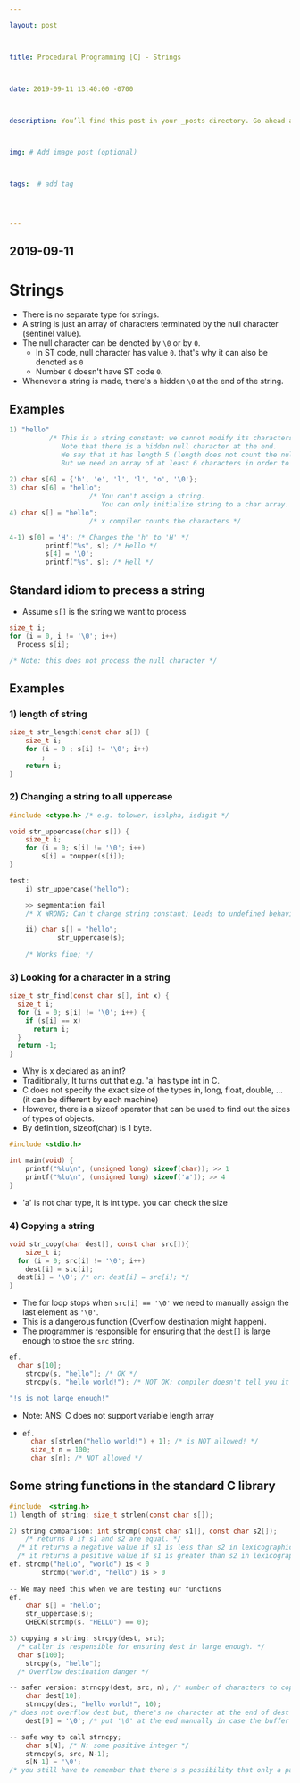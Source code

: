 ```yaml
---

layout: post



title: Procedural Programming [C] - Strings



date: 2019-09-11 13:40:00 -0700



description: You’ll find this post in your _posts directory. Go ahead and edit it and re-build the site to see your changes. # Add post description (optional)



img: # Add image post (optional)



tags:  # add tag




---
```




## 2019-09-11



# Strings

- There is no separate type for strings.
- A string is just an array of characters terminated by the null character (sentinel value).
- The null character can be denoted by `\0` or by `0`. 
  - In ST code, null character has value `0`. that's why it can also be denoted as `0`
  - Number `0` doesn't have ST code `0`.
- Whenever a string is made, there's a hidden `\0` at the end of the string.



## Examples

```c
1) "hello" 
          /* This is a string constant; we cannot modify its characters.
             Note that there is a hidden null character at the end.
             We say that it has length 5 (length does not count the null character).
             But we need an array of at least 6 characters in order to store it (one more 								spot for a null character). */
  
2) char s[6] = {'h', 'e', 'l', 'l', 'o', '\0'};
3) char s[6] = "hello"; 
					/* You can't assign a string.
					   You can only initialize string to a char array. */
4) char s[] = "hello"; 
					/* x compiler counts the characters */

4-1) s[0] = 'H'; /* Changes the 'h' to 'H' */
		 printf("%s", s); /* Hello */
		 s[4] = '\0'; 
		 printf("%s", s); /* Hell */
```



## Standard idiom to precess a string

- Assume `s[]` is the string we want to process

```c
size_t i;
for (i = 0, i != '\0'; i++)
  Process s[i];

/* Note: this does not process the null character */
```

## Examples 

### 1) length of string

```c
size_t str_length(const char s[]) {
	size_t i;
	for (i = 0 ; s[i] != '\0'; i++)
		;	
	return i;
}
```



### 2) Changing a string to all uppercase

```c
#include <ctype.h> /* e.g. tolower, isalpha, isdigit */ 

void str_uppercase(char s[]) {
	size_t i;
	for (i = 0; s[i] != '\0'; i++)
		s[i] = toupper(s[i]);
}

test: 
	i) str_uppercase("hello"); 

    >> segmentation fail
    /* X WRONG; Can't change string constant; Leads to undefined behaviour */

	ii) char s[] = "hello";
			str_uppercase(s);
		
    /* Works fine; */
```



### 3) Looking for a character in a string

```c
size_t str_find(const char s[], int x) {
  size_t i;
  for (i = 0; s[i] != '\0'; i++) {
    if (s[i] == x)
      return i;
  }
  return -1;
}	
```

- Why is x declared as an int? 
- Traditionally, It turns out that e.g. 'a' has type int in C.
- C does not specify the exact size of the types in, long, float, double, ... (it can be different by each machine)
- However, there is a sizeof operator that can be used to find out the sizes of types of objects.
- By definition, sizeof(char) is 1 byte.

```c
#include <stdio.h> 

int main(void) {
    printf("%lu\n", (unsigned long) sizeof(char)); >> 1
    printf("%lu\n", (unsigned long) sizeof('a')); >> 4
}
```

- 'a' is not char type, it is int type. you can check the size



### 4) Copying a string

```c
void str_copy(char dest[], const char src[]){
	size_t i;
  for (i = 0; src[i] != '\0'; i++) 
    dest[i] = stc[i];
  dest[i] = '\0'; /* or: dest[i] = src[i]; */
}
```

- The for loop stops when `src[i] == '\0'` we need to manually assign the last element as `'\0'`.
- This is a dangerous function (Overflow destination might happen).
- The programmer is responsible for ensuring that the `dest[]` is large enough to stroe the `src` string.

```c
ef. 
  char s[10];
	strcpy(s, "hello"); /* OK */
	strcpy(s, "hello world!"); /* NOT OK; compiler doesn't tell you it's WRONG */ 

"!s is not large enough!"
```

- Note: ANSI C does not support variable length array

- ```c
  ef.
  	char s[strlen("hello world!") + 1]; /* is NOT allowed! */
  	size_t n = 100;
    char s[n]; /* NOT allowed */
  ```



## Some string functions in the standard C library 

```c
#include  <string.h>
1) length of string: size_t strlen(const char s[]);

2) string comparison: int strcmp(const char s1[], const char s2[]);
	/* returns 0 if s1 and s2 are equal. */ 
  /* it returns a negative value if s1 is less than s2 in lexicographical order */
  /* it returns a positive value if s1 is greater than s2 in lexicographical order */
ef. strcmp("hello", "world") is < 0
		strcmp("world", "hello") is > 0
  
-- We may need this when we are testing our functions
ef.
	char s[] = "hello";
	str_uppercase(s);
	CHECK(strcmp(s. "HELLO") == 0);

3) copying a string: strcpy(dest, src);
  /* caller is responsible for ensuring dest in large enough. */
  char s[100];
	strcpy(s, "hello");
  /* Overflow destination danger */

-- safer version: strncpy(dest, src, n); /* number of characters to copy */
	char dest[10];
	strncpy(dest, "hello world!", 10); 
/* does not overflow dest but, there's no character at the end of dest */
	dest[9] = '\0'; /* put '\0' at the end manually in case the buffer is not large enough */

-- safe way to call strncpy;
	char s[N]; /* N: some positive integer */
	strncpy(s, src, N-1);
	s[N-1] = '\0';
/* you still have to remember that there's s possibility that only a part of src is copied to s */
```



